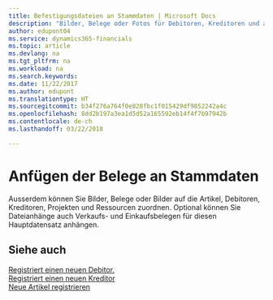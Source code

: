 ```yaml
---
title: Befestigungsdateien an Stammdaten | Microsoft Docs
description: "Bilder, Belege oder Fotos für Debitoren, Kreditoren und andere Hauptdatensätzen hinzufügen."
author: edupont04
ms.service: dynamics365-financials
ms.topic: article
ms.devlang: na
ms.tgt_pltfrm: na
ms.workload: na
ms.search.keywords: 
ms.date: 11/22/2017
ms.author: edupont
ms.translationtype: HT
ms.sourcegitcommit: b34f276a764f0e828fbc1f015429df9852242a4c
ms.openlocfilehash: 8dd2b197a3ea1d5d52a165592eb14f4f7b97942b
ms.contentlocale: de-ch
ms.lasthandoff: 03/22/2018

---
```

# <a name="attaching-documents-to-master-data"></a>Anfügen der Belege an Stammdaten
Ausserdem können Sie Bilder, Belege oder Bilder auf die Artikel, Debitoren, Kreditoren, Projekten und Ressourcen zuordnen. Optional können Sie Dateianhänge auch Verkaufs- und Einkaufsbelegen für diesen Hauptdatensatz anhängen.  

## <a name="see-also"></a>Siehe auch
[Registriert einen neuen Debitor.](sales-how-register-new-customers.md)  
[Registriert einen neuen Kreditor](purchasing-how-register-new-vendors.md)  
[Neue Artikel registrieren](inventory-how-register-new-items.md)  


